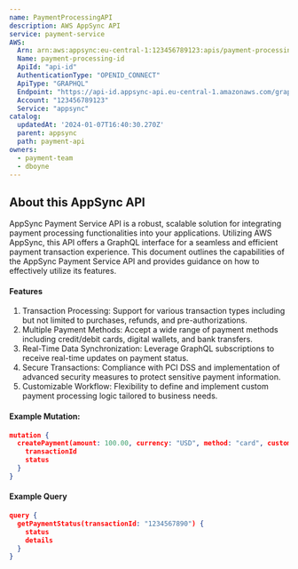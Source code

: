 ```yaml
---
name: PaymentProcessingAPI
description: AWS AppSync API
service: payment-service
AWS:
  Arn: arn:aws:appsync:eu-central-1:123456789123:apis/payment-processing-id
  Name: payment-processing-id
  ApiId: "api-id"
  AuthenticationType: "OPENID_CONNECT"
  ApiType: "GRAPHQL"
  Endpoint: "https://api-id.appsync-api.eu-central-1.amazonaws.com/graphql"
  Account: "123456789123"
  Service: "appsync"
catalog:
  updatedAt: '2024-01-07T16:40:30.270Z'
  parent: appsync
  path: payment-api
owners:
  - payment-team
  - dboyne
---
```



## About this AppSync API

AppSync Payment Service API is a robust, scalable solution for integrating payment processing functionalities into your applications. Utilizing AWS AppSync, this API offers a GraphQL interface for a seamless and efficient payment transaction experience. This document outlines the capabilities of the AppSync Payment Service API and provides guidance on how to effectively utilize its features.

#### Features
1. Transaction Processing: Support for various transaction types including but not limited to purchases, refunds, and pre-authorizations.
1. Multiple Payment Methods: Accept a wide range of payment methods including credit/debit cards, digital wallets, and bank transfers.
1. Real-Time Data Synchronization: Leverage GraphQL subscriptions to receive real-time updates on payment status.
1. Secure Transactions: Compliance with PCI DSS and implementation of advanced security measures to protect sensitive payment information.
1. Customizable Workflow: Flexibility to define and implement custom payment processing logic tailored to business needs.

#### Example Mutation:

```json
mutation {
  createPayment(amount: 100.00, currency: "USD", method: "card", customerDetails: {...}) {
    transactionId
    status
  }
}
```

#### Example Query

```json
query {
  getPaymentStatus(transactionId: "1234567890") {
    status
    details
  }
}
```